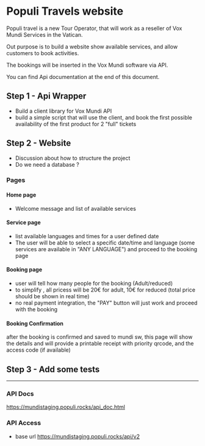 # Populi Travels website

Populi travel is a new Tour Operator, that will work as a reseller of Vox Mundi Services in the Vatican. 

Out purpose is to build a website show available services, and allow customers to book activities.

The bookings will be inserted in the Vox Mundi software via API.

You can find Api documentation at the end of this document.



## Step 1 - Api Wrapper

- Build a client library for Vox Mundi API
- build a simple script that will use the client, and book the first possible availability of the first product for 2 "full" tickets


## Step 2 - Website

- Discussion about how to structure the project
- Do we need a database ? 

### Pages

#### Home page

- Welcome message and list of available services

#### Service page
- list available languages and times for a user defined date 
- The user will be able to select a specific date/time and language (some services are available in "ANY LANGUAGE") and proceed to the booking page

#### Booking page
- user will tell how many people for the booking (Adult/reduced)
- to simplify , all pricess will be 20€ for adult, 10€ for reduced (total price should be shown in real time)
- no real payment integration, the "PAY" button will just work and proceed with the booking

#### Booking Confirmation

after the booking is confirmed and saved to mundi sw, this page will show the details
and will provide a printable receipt with priority qrcode, and the access code (if available)


## Step 3 - Add some tests
___


### API Docs
https://mundistaging.populi.rocks/api_doc.html


### API Access
- base url  https://mundistaging.populi.rocks/api/v2


